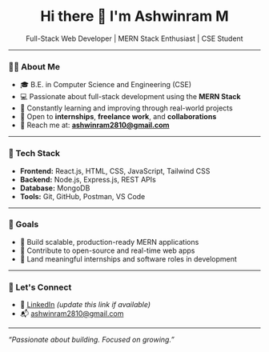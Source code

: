 <h1 align="center">Hi there 👋 I'm Ashwinram M</h1>

<p align="center">
  Full-Stack Web Developer | MERN Stack Enthusiast | CSE Student
</p>

---

### 👨‍💻 About Me

- 🎓 B.E. in Computer Science and Engineering (CSE)
- 💻 Passionate about full-stack development using the **MERN Stack**  
- 🌱 Constantly learning and improving through real-world projects
- 🤝 Open to **internships**, **freelance work**, and **collaborations**
- 📧 Reach me at: **ashwinram2810@gmail.com**

---

### 💼 Tech Stack

- **Frontend:** React.js, HTML, CSS, JavaScript, Tailwind CSS
- **Backend:** Node.js, Express.js, REST APIs  
- **Database:** MongoDB  
- **Tools:** Git, GitHub, Postman, VS Code  

---

### 📌 Goals

- 🔹 Build scalable, production-ready MERN applications  
- 🔹 Contribute to open-source and real-time web apps  
- 🔹 Land meaningful internships and software roles in development  

---

### 🔗 Let's Connect

- 💼 [LinkedIn](linkedin.com/in/ashwinram-m-425314291) *(update this link if available)*
- 📬 ashwinram2810@gmail.com

---

_“Passionate about building. Focused on growing.”_

